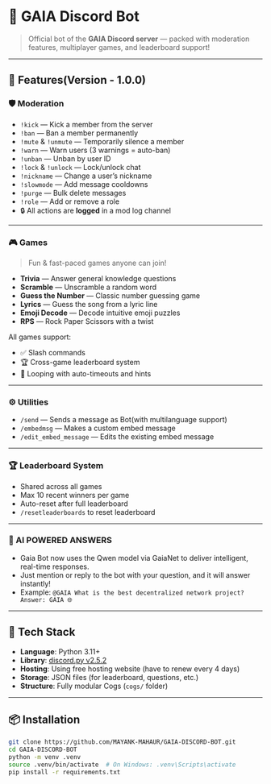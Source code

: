 # 🌿 GAIA Discord Bot

> Official bot of the **GAIA Discord server** — packed with moderation features, multiplayer games, and leaderboard support!

---

## 🔧 Features(Version - 1.0.0)

### 🛡️ Moderation
- `!kick` — Kick a member from the server
- `!ban` — Ban a member permanently
- `!mute` & `!unmute` — Temporarily silence a member
- `!warn` — Warn users (3 warnings = auto-ban)
- `!unban` — Unban by user ID
- `!lock` & `!unlock` — Lock/unlock chat
- `!nickname` — Change a user’s nickname
- `!slowmode` — Add message cooldowns
- `!purge` — Bulk delete messages
- `!role` — Add or remove a role
- 🔒 All actions are **logged** in a mod log channel

---

### 🎮 Games
> Fun & fast-paced games anyone can join!

- **Trivia** — Answer general knowledge questions
- **Scramble** — Unscramble a random word
- **Guess the Number** — Classic number guessing game
- **Lyrics** — Guess the song from a lyric line
- **Emoji Decode** — Decode intuitive emoji puzzles
- **RPS** — Rock Paper Scissors with a twist

All games support:
- ✅ Slash commands
- 🏆 Cross-game leaderboard system
- 🔁 Looping with auto-timeouts and hints

---

### ⚙️ Utilities

- `/send` — Sends a message as Bot(with multilanguage support)
- `/embedmsg` — Makes a custom embed message
- `/edit_embed_message` — Edits the existing embed message

---

### 🏆 Leaderboard System
- Shared across all games
- Max 10 recent winners per game
- Auto-reset after full leaderboard
- `/resetleaderboards` to reset leaderboard

---

### 🤖 AI POWERED ANSWERS
- Gaia Bot now uses the Qwen model via GaiaNet to deliver intelligent, real-time responses.
- Just mention or reply to the bot with your question, and it will answer instantly!
- Example:
  `@GAIA What is the best decentralized network project?
  Answer: GAIA 🌐`
  
---

## 🚀 Tech Stack

- **Language**: Python 3.11+
- **Library**: [discord.py v2.5.2](https://pypi.org/project/discord.py/)
- **Hosting**: Using free hosting website (have to renew every 4 days)
- **Storage**: JSON files (for leaderboard, questions, etc.)
- **Structure**: Fully modular Cogs (`cogs/` folder)

---

## 📦 Installation

```bash
git clone https://github.com/MAYANK-MAHAUR/GAIA-DISCORD-BOT.git
cd GAIA-DISCORD-BOT
python -m venv .venv
source .venv/bin/activate  # On Windows: .venv\Scripts\activate
pip install -r requirements.txt
